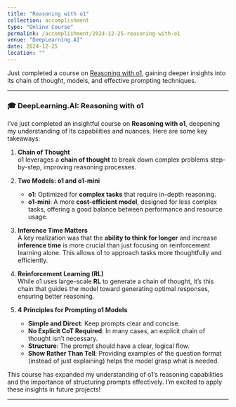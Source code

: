 ```yaml
---
title: "Reasoning with o1"
collection: accomplishment
type: "Online Course"
permalink: /accomplishment/2024-12-25-reasoning-with-o1
venue: "DeepLearning.AI"
date: 2024-12-25
location: ""
---
```


Just completed a course on [Reasoning with o1](https://learn.deeplearning.ai/accomplishments/3c749d39-146c-4105-a92a-c72304821bc6), gaining deeper insights into its chain of thought, models, and effective prompting techniques.

---

### 🎓 **DeepLearning.AI: Reasoning with o1**

I’ve just completed an insightful course on **Reasoning with o1**, deepening my understanding of its capabilities and nuances. Here are some key takeaways:

1. **Chain of Thought**  
   o1 leverages a **chain of thought** to break down complex problems step-by-step, improving reasoning processes.

2. **Two Models: o1 and o1-mini**  
   - **o1**: Optimized for **complex tasks** that require in-depth reasoning.
   - **o1-mini**: A more **cost-efficient model**, designed for less complex tasks, offering a good balance between performance and resource usage.

3. **Inference Time Matters**  
   A key realization was that the **ability to think for longer** and increase **inference time** is more crucial than just focusing on reinforcement learning alone. This allows o1 to approach tasks more thoughtfully and efficiently.

4. **Reinforcement Learning (RL)**  
   While o1 uses large-scale **RL** to generate a chain of thought, it’s this chain that guides the model toward generating optimal responses, ensuring better reasoning.

5. **4 Principles for Prompting o1 Models**  
   - **Simple and Direct**: Keep prompts clear and concise.
   - **No Explicit CoT Required**: In many cases, an explicit chain of thought isn’t necessary.
   - **Structure**: The prompt should have a clear, logical flow.
   - **Show Rather Than Tell**: Providing examples of the question format (instead of just explaining) helps the model grasp what is needed.

This course has expanded my understanding of o1’s reasoning capabilities and the importance of structuring prompts effectively. I’m excited to apply these insights in future projects!

--- 